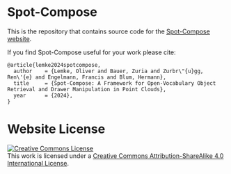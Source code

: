 # Spot-Compose

This is the repository that contains source code for the [Spot-Compose website](https://spot-compose.github.io/).

If you find Spot-Compose useful for your work please cite:
```
@article{lemke2024spotcompose,
  author    = {Lemke, Oliver and Bauer, Zuria and Zurbr\"{u}gg, Ren\'{e} and Engelmann, Francis and Blum, Hermann},
  title     = {Spot-Compose: A Framework for Open-Vocabulary Object Retrieval and Drawer Manipulation in Point Clouds},
  year      = {2024},
}
```

# Website License
<a rel="license" href="http://creativecommons.org/licenses/by-sa/4.0/"><img alt="Creative Commons License" style="border-width:0" src="https://i.creativecommons.org/l/by-sa/4.0/88x31.png" /></a><br />This work is licensed under a <a rel="license" href="http://creativecommons.org/licenses/by-sa/4.0/">Creative Commons Attribution-ShareAlike 4.0 International License</a>.
